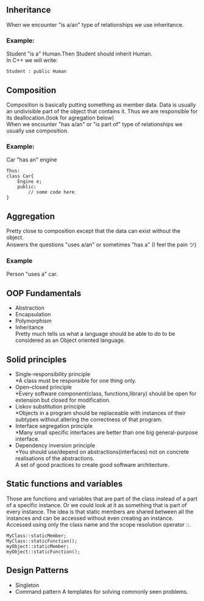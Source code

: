 ## Inheritance
When we encounter "is a/an" type of relationships we use inheritance.
### Example:
Student "is a" Human.Then Student should inherit Human.  
In C++ we will write:  
```
Student : public Human
```
## Composition
Composition is basically putting something as member data. Data is usually an undivisible part of the object that contains it.  Thus we are responsible for its deallocation.(look for agregation below)  
When we encounter "has a/an" or "is part of" type of relationships we usually use composition.  
### Example:
Car "has an" engine
```
Thus:
class Car{
	Engine e;
	public:
		// some code here
}
```
## Aggregation
Pretty close to composition except that the data can exist without the object.    
Answers the questions "uses a/an" or sometimes "has a" (I feel the pain ツ)  
### Example
Person "uses a" car.

## OOP Fundamentals
* Abstraction
* Encapsulation
* Polymorphism
* Inheritance  
Pretty much tells us what a language should be able to do to be considered as an Object oriented language.

## Solid principles
* Single-responsibility principle  
  *A class must be responsible for one thing only.  
* Open–closed principle  
  *Every software component(class, functions,library) should be open for extension but closed for modification.  
* Liskov substitution principle  
  *Objects in a program should be replaceable with instances of their subtypes without altering the correctness of that program.  
* Interface segregation principle  
  *Many small specific interfaces are better than one big general-purpose interface.  
*  Dependency inversion principle  
  *You should use/depend on abstractions(interfaces) not on concrete realisations of the abstractions.  
A set of good practices to create good software architecture. 

## Static functions and variables
Those are functions and variables that are part of the class instead of a part of a specific instance.  Or we could look at it as something that is part of every instance.  The idea is that static members are shared between all the instances and can be accessed without even creating an instance.  
Accessed using only the class name and the scope resolution operator ::. 
```
MyClass::staticMember;
MyClass::staticFunction();
myObject::staticMember;
myObject::staticFunction();
``` 
## Design Patterns
* Singleton
* Command pattern
A templates for solving commonly seen problems.

